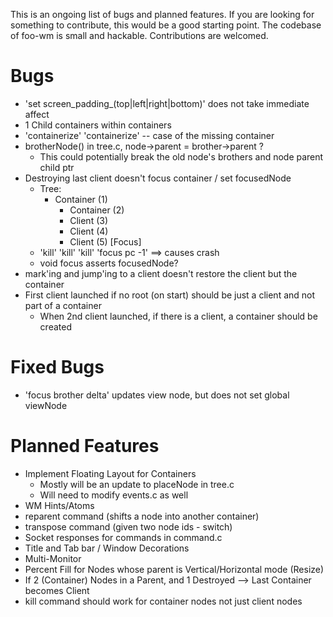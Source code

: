 This is an ongoing list of bugs and planned features. If you are looking for something to contribute, this would be a good starting point. The codebase of foo-wm is small and hackable. Contributions are welcomed.

Bugs
====
- 'set screen_padding_(top|left|right|bottom)' does not take immediate affect
- 1 Child containers within containers
- 'containerize' 'containerize' -- case of the missing container
- brotherNode() in tree.c, node->parent = brother->parent ?
    * This could potentially break the old node's brothers and node parent child ptr
- Destroying last client doesn't focus container / set focusedNode
    * Tree: 
        - Container (1)
            * Container (2)
            * Client (3)
            * Client (4)
            * Client (5) [Focus]
    * 'kill' 'kill' 'kill' 'focus pc -1' ==> causes crash
    * void focus asserts focusedNode?
- mark'ing and jump'ing to a client doesn't restore the client but the container
- First client launched if no root (on start) should be just a client and not part of a container
    * When 2nd client launched, if there is a client, a container should be created

Fixed Bugs
==========
- 'focus brother delta' updates view node, but does not set global viewNode


Planned Features
================
- Implement Floating Layout for Containers
  * Mostly will be an update to placeNode in tree.c
  * Will need to modify events.c as well
- WM Hints/Atoms
- reparent command (shifts a node into another container)
- transpose command (given two node ids - switch)
- Socket responses for commands in command.c
- Title and Tab bar / Window Decorations 
- Multi-Monitor
- Percent Fill for Nodes whose parent is Vertical/Horizontal mode (Resize)
- If 2 (Container) Nodes in a Parent, and 1 Destroyed -->  Last Container becomes Client
- kill command should work for container nodes not just client nodes
